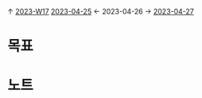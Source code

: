 
↑ [2023-W17](2023-W17.md)
[2023-04-25](2023-04-25.md) ← 2023-04-26 → [2023-04-27](2023-04-27.md)


# 목표



# 노트




